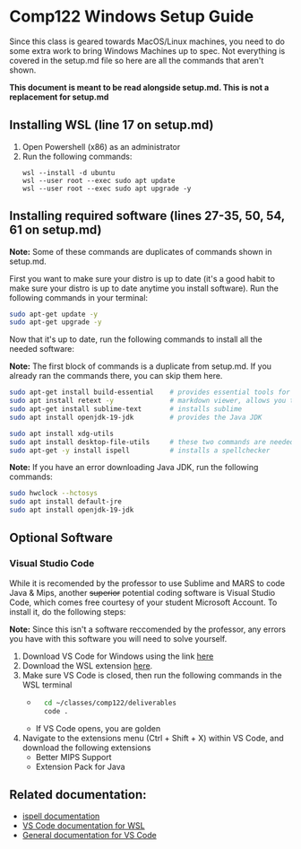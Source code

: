 # Comp122 Windows Setup Guide

Since this class is geared towards MacOS/Linux machines, you need to do some extra work to bring Windows Machines up to spec. Not everything is covered in the setup.md file so here are all the commands that aren't shown. 

**This document is meant to be read alongside setup.md. This is not a replacement for setup.md**

## Installing WSL (line 17 on setup.md)

1. Open Powershell (x86) as an administrator
2. Run the following commands:
	```
	wsl --install -d ubuntu
	wsl --user root --exec sudo apt update
	wsl --user root --exec sudo apt upgrade -y
	``` 

## Installing required software (lines 27-35, 50, 54, 61 on setup.md)

**Note:** Some of these commands are duplicates of commands shown in setup.md. 

First you want to make sure your distro is up to date (it's a good habit to make sure your distro is up to date anytime you install software). Run the following commands in your terminal:

```bash
sudo apt-get update -y
sudo apt-get upgrade -y
```

Now that it's up to date, run the following commands to install all the needed software:

**Note:** The first block of commands is a duplicate from setup.md. If you already ran the commands there, you can skip them here.

```bash
sudo apt-get install build-essential    # provides essential tools for devs
sudo apt install retext -y              # markdown viewer, allows you to use the "open" command
sudo apt-get install sublime-text		# installs sublime
sudo apt install openjdk-19-jdk         # provides the Java JDK
```

```bash
sudo apt install xdg-utils
sudo apt install desktop-file-utils		# these two commands are needed to run sublime
sudo apt-get -y install ispell			# installs a spellchecker
```

**Note:** If you have an error downloading Java JDK, run the following commands:

```bash
sudo hwclock --hctosys
sudo apt install default-jre
sudo apt install openjdk-19-jdk
```

## Optional Software

### Visual Studio Code

While it is recomended by the professor to use Sublime and MARS to code Java & Mips, another ~~superior~~ potential coding software is Visual Studio Code, which comes free courtesy of your student Microsoft Account. To install it, do the following steps:

**Note:** Since this isn't a software reccomended by the professor, any errors you have with this software you will need to solve yourself.

1. Download VS Code for Windows using the link [here](https://code.visualstudio.com)
2. Download the WSL extension [here](https://marketplace.visualstudio.com/items?itemName=ms-vscode-remote.remote-wsl).
3. Make sure VS Code is closed, then run the following commands in the WSL terminal
	- ```bash
		cd ~/classes/comp122/deliverables
		code .
		```
	- If VS Code opens, you are golden
4. Navigate to the extensions menu (Ctrl + Shift + X) within VS Code, and download the following extensions
	- Better MIPS Support
	- Extension Pack for Java

## Related documentation:

- [ispell documentation](https://opensource.com/article/19/5/spelling-command-line-ispell)
- [VS Code documentation for WSL](https://code.visualstudio.com/docs/remote/wsl)
- [General documentation for VS Code](https://code.visualstudio.com/docs) 